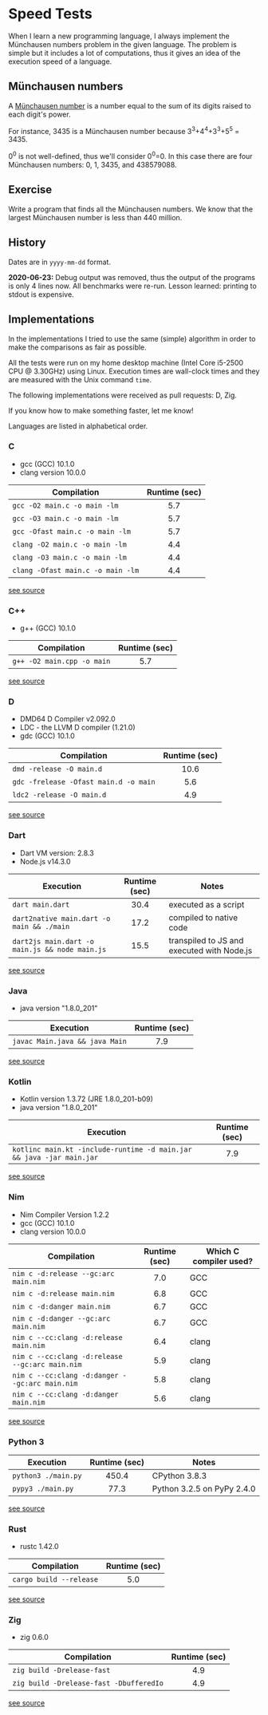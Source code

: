 # Speed Tests

When I learn a new programming language, I always implement the
Münchausen numbers problem in the given language. The problem is
simple but it includes a lot of computations, thus it gives an
idea of the execution speed of a language.

## Münchausen numbers

A [Münchausen number](https://en.wikipedia.org/wiki/Perfect_digit-to-digit_invariant)
is a number equal to the sum of its digits raised to each digit's power.

For instance, 3435 is a Münchausen number because
3<sup>3</sup>+4<sup>4</sup>+3<sup>3</sup>+5<sup>5</sup> = 3435.

0<sup>0</sup> is not well-defined, thus we'll consider 0<sup>0</sup>=0.
In this case there are four Münchausen numbers: 0, 1, 3435, and 438579088.

## Exercise

Write a program that finds all the Münchausen numbers. We know that the largest
Münchausen number is less than 440 million.

## History

Dates are in `yyyy-mm-dd` format.

**2020-06-23:** Debug output was removed, thus the output of the programs is only 4 lines now.
All benchmarks were re-run. Lesson learned: printing to stdout is expensive.

## Implementations

In the implementations I tried to use the same (simple) algorithm in order
to make the comparisons as fair as possible.

All the tests were run on my home desktop machine (Intel Core i5-2500 CPU @ 3.30GHz)
using Linux. Execution times are wall-clock times and they are measured with the
Unix command `time`.

The following implementations were received as pull requests: D, Zig.

If you know how to make something faster, let me know!

Languages are listed in alphabetical order.

### C

* gcc (GCC) 10.1.0
* clang version 10.0.0

|          Compilation              | Runtime (sec) |
|-----------------------------------|:-------------:|
| `gcc -O2 main.c -o main -lm`      |      5.7      |
| `gcc -O3 main.c -o main -lm`      |      5.7      |
| `gcc -Ofast main.c -o main -lm`   |      5.7      |
| `clang -O2 main.c -o main -lm`    |      4.4      |
| `clang -O3 main.c -o main -lm`    |      4.4      |
| `clang -Ofast main.c -o main -lm` |      4.4      |

[see source](c)


### C++

* g++ (GCC) 10.1.0

|          Compilation         | Runtime (sec) |
|------------------------------|:-------------:|
| `g++ -O2 main.cpp -o main`   |      5.7      |

[see source](cpp)


### D

* DMD64 D Compiler v2.092.0
* LDC - the LLVM D compiler (1.21.0)
* gdc (GCC) 10.1.0

|          Compilation                   | Runtime (sec) |
|----------------------------------------|:-------------:|
| `dmd -release -O main.d`               |     10.6      |
| `gdc -frelease -Ofast main.d -o main`  |      5.6      |
| `ldc2 -release -O main.d`              |      4.9      |

[see source](d)


### Dart

* Dart VM version: 2.8.3
* Node.js v14.3.0

| Execution                                      | Runtime (sec) |                    Notes                   |
|------------------------------------------------|:-------------:|--------------------------------------------|
| `dart main.dart`                               |    30.4       | executed as a script                       |
| `dart2native main.dart -o main && ./main`      |    17.2       | compiled to native code                    |
| `dart2js main.dart -o main.js && node main.js` |    15.5       | transpiled to JS and executed with Node.js |

[see source](dart)


### Java

* java version "1.8.0_201"

|          Execution                     | Runtime (sec) |
|----------------------------------------|:-------------:|
| `javac Main.java && java Main`         |      7.9      |

[see source](java)


### Kotlin

* Kotlin version 1.3.72 (JRE 1.8.0_201-b09)
* java version "1.8.0_201"

|                                Execution                                 | Runtime (sec) |
|--------------------------------------------------------------------------|:-------------:|
| `kotlinc main.kt -include-runtime -d main.jar && java -jar main.jar`     |      7.9      |

[see source](kotlin)


### Nim

* Nim Compiler Version 1.2.2
* gcc (GCC) 10.1.0
* clang version 10.0.0

| Compilation                                     | Runtime (sec)  | Which C compiler used? |
|-------------------------------------------------|:--------------:|------------------------|
| `nim c -d:release --gc:arc main.nim`            |      7.0       | GCC                    |
| `nim c -d:release main.nim`                     |      6.8       | GCC                    |
| `nim c -d:danger main.nim`                      |      6.7       | GCC                    |
| `nim c -d:danger --gc:arc main.nim`             |      6.7       | GCC                    |
| `nim c --cc:clang -d:release main.nim`          |      6.4       | clang                  |
| `nim c --cc:clang -d:release --gc:arc main.nim` |      5.9       | clang                  |
| `nim c --cc:clang -d:danger --gc:arc main.nim`  |      5.8       | clang                  |
| `nim c --cc:clang -d:danger main.nim`           |      5.6       | clang                  |

[see source](nim)


### Python 3

| Execution                          | Runtime (sec)  |            Notes           |
|------------------------------------|:--------------:|----------------------------|
| `python3 ./main.py`                |    450.4       | CPython 3.8.3              |
| `pypy3 ./main.py`                  |     77.3       | Python 3.2.5 on PyPy 2.4.0 |

[see source](python3)


### Rust

* rustc 1.42.0

|          Compilation         | Runtime (sec) |
|------------------------------|:-------------:|
| `cargo build --release`      |      5.0      |

[see source](rust)


### Zig

* zig 0.6.0

|          Compilation                      | Runtime (sec) |
|-------------------------------------------|:-------------:|
| `zig build -Drelease-fast`                |      4.9      |
| `zig build -Drelease-fast -DbufferedIo`   |      4.9      |

[see source](zig)
